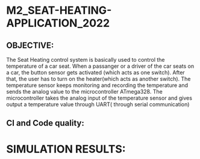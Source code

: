# M2_SEAT-HEATING-APPLICATION_2022


## OBJECTIVE:

The Seat Heating control system is basically used to control the temperature of a car seat. When a passanger or a driver of the car seats on a car, the button sensor gets activated (which acts as one switch). After that, the user has to turn on the heater(which acts as another switch). The temperature sensor keeps monitoring and recording the temperature and sends the analog value to the microcontroller ATmega328. The microcontroller takes the analog input of the temperature sensor and gives output a temperature value through UART( through serial communication)

## CI and Code quality:
# SIMULATION RESULTS:
